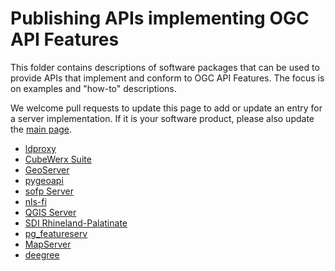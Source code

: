 # Publishing APIs implementing OGC API Features

This folder contains descriptions of software packages that can be used to provide APIs that implement and conform to OGC API Features. The focus is on examples and "how-to" descriptions.

We welcome pull requests to update this page to add or update an entry for a server implementation. If it is your software product, please also update the [main page](../README.adoc).

- [ldproxy](ldproxy.md)
- [CubeWerx Suite](cubewerx.md)
- [GeoServer](geoserver.md)
- [pygeoapi](pygeoapi.md)
- [sofp Server](sofp.md)
- [nls-fi](nlsfi.md)
- [QGIS Server](qgis.md)
- [SDI Rhineland-Palatinate](sdirp.md)
- [pg_featureserv](pg_featureserv.md)
- [MapServer](mapserver.md)
- [deegree](deegree.md)
